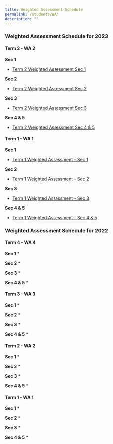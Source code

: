 ```yaml
---
title: Weighted Assessment Schedule
permalink: /students/WA/
description: ""
---
```

### Weighted Assessment Schedule for 2023

#### Term 2 - WA 2

**Sec 1**
* [Term 2 Weighted Assessment Sec 1](/files/Weighted%20Assessment/2023/Term%202%20Weighted%20Assessment%20Sec%201%202023.pdf)

**Sec 2**
* [Term 2 Weighted Assessment Sec 2](/files/Weighted%20Assessment/2023/Term%202%20Weighted%20Assessment%20Sec%202%202023.pdf)

**Sec 3**
* [Term 2 Weighted Assessment Sec 3](/files/Weighted%20Assessment/2023/Term%202%20Weighted%20Assessment%20Sec%203%202023.pdf)

**Sec 4 & 5**
* [Term 2 Weighted Assessment Sec 4 & 5 ](/files/Weighted%20Assessment/2023/Term%202%20Weighted%20Assessment%20Sec%204_5%202023.pdf)

#### Term 1 - WA 1

**Sec 1**
* [Term 1 Weighted Assessment - Sec 1](/files/Weighted%20Assessment/2023/Term%201%20Weighted%20Assessment%20-%20Sec%201%202023.pdf)

**Sec 2**
* [Term 1 Weighted Assessment - Sec 2](/files/Weighted%20Assessment/2023/Term%201%20Weighted%20Assessment%20-%20Sec%202%202023.pdf)

**Sec 3**
* [Term 1 Weighted Assessment - Sec 3](/files/Weighted%20Assessment/2023/Term%201%20Weighted%20Assessment%20-%20Sec%203%202023.pdf)

**Sec 4 & 5**
* [Term 1 Weighted Assessment - Sec 4 & 5](/files/Weighted%20Assessment/2023/Term%201%20Weighted%20Assessment%20-%20Sec%204_5%202023.pdf)


### Weighted Assessment Schedule for 2022

#### Term 4 - WA 4

**Sec 1**
* 

**Sec 2**
* 


**Sec 3**
* 


**Sec 4 & 5**
* 



#### Term 3 - WA 3

**Sec 1**
* 

**Sec 2**
* 


**Sec 3**
* 


**Sec 4 & 5**
* 

#### Term 2 - WA 2

**Sec 1**
* 

**Sec 2**
* 


**Sec 3**
* 


**Sec 4 & 5**
* 

#### Term 1 - WA 1

**Sec 1**
* 

**Sec 2**
* 

**Sec 3**
* 

**Sec 4 & 5**
*